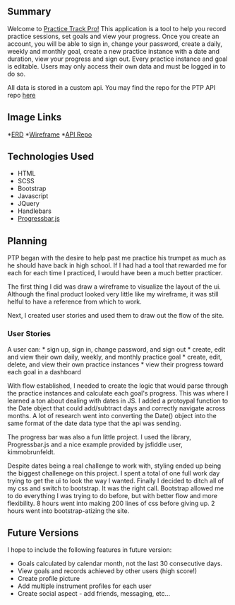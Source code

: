 ## Summary
Welcome to [Practice Track Pro!](https://j-gottlieb.github.io/Practice-Track-Pro-Client/) This application is a tool to help you record
practice sessions, set goals and view your progress. Once you create an account,
you will be able to sign in, change your password, create a daily, weekly and
monthly goal, create a new practice instance with a date and duration, view your
progress and sign out. Every practice instance and goal is editable. Users may
only access their own data and must be logged in to do so.

All data is stored in a custom api. You may find the repo for the PTP API repo [here](https://github.com/j-gottlieb/Practice-Track-Pro-API)


## Image Links
*[ERD](https://github.com/j-gottlieb/Practice-Track-Pro-Client/blob/master/public/images/ERD.jpg)
*[Wireframe](https://github.com/j-gottlieb/Practice-Track-Pro-Client/blob/master/public/images/Wireframe.jpg)
*[API Repo](https://github.com/j-gottlieb/Practice-Track-Pro-API)


## Technologies Used
* HTML
* SCSS
* Bootstrap
* Javascript
* JQuery
* Handlebars
* [Progressbar.js](https://progressbarjs.readthedocs.io/en/1.0.0/)


## Planning
PTP began with the desire to help past me practice his trumpet as much as he
should have back in high school. If I had had a tool that rewarded me for each
for each time I practiced, I would have been a much better practicer.

The first thing I did was draw a wireframe to visualize the layout of the ui.
Although the final product looked very little like my wireframe, it was still
helful to have a reference from which to work.

Next, I created user stories and used them to draw out the flow of the site.

  ### User Stories
  A user can:
    * sign up, sign in, change password, and sign out
    * create, edit and view their own daily, weekly, and monthly practice goal
    * create, edit, delete, and view their own practice instances
    * view their progress toward each goal in a dashboard

With flow established, I needed to create the logic that would parse through the
practice instances and calculate each goal's progress. This was where I learned a ton about
dealing with dates in JS. I added a protoypal function to the Date object that
could add/subtract days and correctly navigate across months. A lot of research
went into converting the Date() object into the same format of the date data type
that the api was sending.

The progress bar was also a fun little project. I used the library, Progressbar.js
and a nice example provided by jsfiddle user, kimmobrunfeldt.

Despite dates being a real challenge to work with, styling ended up being the
biggest challenege on this project. I spent a total of one full work day trying
to get the ui to look the way I wanted. Finally I decided to ditch all of my css
and switch to bootstrap. It was the right call. Bootstrap allowed me to do
everything I was trying to do before, but with better flow and more flexibility.
8 hours went into making 200 lines of css before giving up. 2 hours went into
bootstrap-atizing the site.

## Future Versions

I hope to include the following features in future version:
* Goals calculated by calendar month, not the last 30 consecutive days.
* View goals and records achieved by other users (high score!)
* Create profile picture
* Add multiple instrument profiles for each user
* Create social aspect - add friends, messaging, etc...
